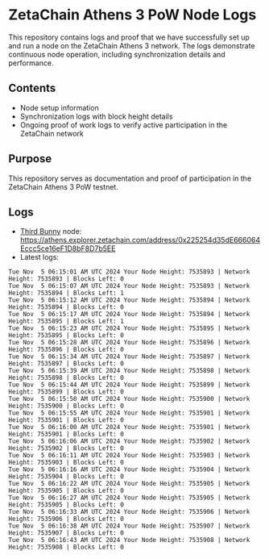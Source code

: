 # ZetaChain Athens 3 PoW Node Logs
This repository contains logs and proof that we have successfully set up and run a node on the ZetaChain Athens 3 network. The logs demonstrate continuous node operation, including synchronization details and performance.

## Contents
- Node setup information
- Synchronization logs with block height details
- Ongoing proof of work logs to verify active participation in the ZetaChain network

## Purpose
This repository serves as documentation and proof of participation in the ZetaChain Athens 3 PoW testnet.

## Logs

- [Third Bunny](https://thirdbunny.xyz/) node: https://athens.explorer.zetachain.com/address/0x225254d35dE666064Eccc5ce16eF1D8bF8D7b5EE
- Latest logs:
```
Tue Nov  5 06:15:01 AM UTC 2024 Your Node Height: 7535893 | Network Height: 7535893 | Blocks Left: 0
Tue Nov  5 06:15:07 AM UTC 2024 Your Node Height: 7535893 | Network Height: 7535894 | Blocks Left: 1
Tue Nov  5 06:15:12 AM UTC 2024 Your Node Height: 7535894 | Network Height: 7535894 | Blocks Left: 0
Tue Nov  5 06:15:17 AM UTC 2024 Your Node Height: 7535894 | Network Height: 7535895 | Blocks Left: 1
Tue Nov  5 06:15:23 AM UTC 2024 Your Node Height: 7535895 | Network Height: 7535895 | Blocks Left: 0
Tue Nov  5 06:15:28 AM UTC 2024 Your Node Height: 7535896 | Network Height: 7535896 | Blocks Left: 0
Tue Nov  5 06:15:34 AM UTC 2024 Your Node Height: 7535897 | Network Height: 7535897 | Blocks Left: 0
Tue Nov  5 06:15:39 AM UTC 2024 Your Node Height: 7535898 | Network Height: 7535898 | Blocks Left: 0
Tue Nov  5 06:15:44 AM UTC 2024 Your Node Height: 7535899 | Network Height: 7535899 | Blocks Left: 0
Tue Nov  5 06:15:50 AM UTC 2024 Your Node Height: 7535900 | Network Height: 7535900 | Blocks Left: 0
Tue Nov  5 06:15:55 AM UTC 2024 Your Node Height: 7535901 | Network Height: 7535901 | Blocks Left: 0
Tue Nov  5 06:16:00 AM UTC 2024 Your Node Height: 7535901 | Network Height: 7535901 | Blocks Left: 0
Tue Nov  5 06:16:06 AM UTC 2024 Your Node Height: 7535902 | Network Height: 7535902 | Blocks Left: 0
Tue Nov  5 06:16:11 AM UTC 2024 Your Node Height: 7535903 | Network Height: 7535903 | Blocks Left: 0
Tue Nov  5 06:16:16 AM UTC 2024 Your Node Height: 7535904 | Network Height: 7535904 | Blocks Left: 0
Tue Nov  5 06:16:22 AM UTC 2024 Your Node Height: 7535905 | Network Height: 7535905 | Blocks Left: 0
Tue Nov  5 06:16:27 AM UTC 2024 Your Node Height: 7535905 | Network Height: 7535905 | Blocks Left: 0
Tue Nov  5 06:16:33 AM UTC 2024 Your Node Height: 7535906 | Network Height: 7535906 | Blocks Left: 0
Tue Nov  5 06:16:38 AM UTC 2024 Your Node Height: 7535907 | Network Height: 7535907 | Blocks Left: 0
Tue Nov  5 06:16:43 AM UTC 2024 Your Node Height: 7535908 | Network Height: 7535908 | Blocks Left: 0
```

